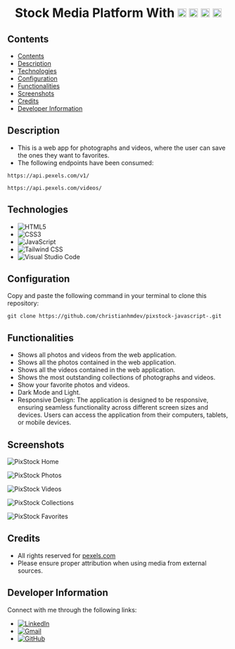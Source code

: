 <div align="center">
  <h1>Stock Media Platform With 
    <img src="https://img.shields.io/badge/-HTML5-orange?logo=html5&logoColor=white" alt="HTML5" height="20"/>
    <img src="https://img.shields.io/badge/-CSS3-blue?logo=css3&logoColor=white" alt="CSS3" height="20"/>
    <img src="https://img.shields.io/badge/-JavaScript-yellow?logo=javascript&logoColor=white" alt="JavaScript" height="20"/>
    <img src="https://img.shields.io/badge/-Tailwind%20CSS-38B2AC?logo=tailwind-css&logoColor=white" alt="Tailwind CSS" height="20"/>
  </h1>
</div>

## Contents 

- [Contents](#contents)
- [Description](#description)
- [Technologies](#technologies)
- [Configuration](#configuration)
- [Functionalities](#functionalities)
- [Screenshots](#screenshots)
- [Credits](#credits)
- [Developer Information](#developer-information)

## Description 

- This is a web app for photographs and videos, where the user can save the ones they want to favorites.
- The following endpoints have been consumed:
  
 ```
 https://api.pexels.com/v1/
 ```
 ```
 https://api.pexels.com/videos/
 ```
## Technologies 

- ![HTML5](https://img.shields.io/badge/-HTML5-orange?logo=html5&logoColor=white)
- ![CSS3](https://img.shields.io/badge/-CSS3-blue?logo=css3&logoColor=white)
- ![JavaScript](https://img.shields.io/badge/-JavaScript-yellow?logo=javascript&logoColor=white)
- ![Tailwind CSS](https://img.shields.io/badge/-Tailwind%20CSS-38B2AC?logo=tailwind-css&logoColor=white)
- ![Visual Studio Code](https://img.shields.io/badge/-Visual%20Studio%20Code-007ACC?logo=visual-studio-code&logoColor=white)

## Configuration 

Copy and paste the following command in your terminal to clone this repository:

```
git clone https://github.com/christianhmdev/pixstock-javascript-.git
```
## Functionalities

- Shows all photos and videos from the web application.
- Shows all the photos contained in the web application.
- Shows all the videos contained in the web application.
- Shows the most outstanding collections of photographs and videos.
- Show your favorite photos and videos.
- Dark Mode and Light.
- Responsive Design: The application is designed to be responsive, ensuring seamless functionality across different screen sizes and devices. Users can access the application from their computers, tablets, or mobile devices.
  

## Screenshots 

![PixStock Home](https://res.cloudinary.com/ddmcwbdtl/image/upload/v1702880824/pixstock-home.png)

![PixStock Photos](https://res.cloudinary.com/ddmcwbdtl/image/upload/v1702883249/pixstock-photos.png)

![PixStock Videos](https://res.cloudinary.com/ddmcwbdtl/image/upload/v1702883381/pixstock-videos.png)

![PixStock Collections](https://res.cloudinary.com/ddmcwbdtl/image/upload/v1702883421/pixstock-collections.png)

![PixStock Favorites](https://res.cloudinary.com/ddmcwbdtl/image/upload/v1702883524/pixstock-favorites.png)

## Credits

- All rights reserved for [pexels.com](https://pexels.com/)
- Please ensure proper attribution when using media from external sources.

## Developer Information

Connect with me through the following links:

- [![LinkedIn](https://img.shields.io/badge/LinkedIn-blue?logo=linkedin)](https://www.linkedin.com/in/christianhuamandev/)
- [![Gmail](https://img.shields.io/badge/Gmail-red?logo=gmail)](mailto:christianhuamandev@gmail.com)
- [![GitHub](https://img.shields.io/badge/GitHub-black?logo=github)](https://github.com/christianhmdev/)

